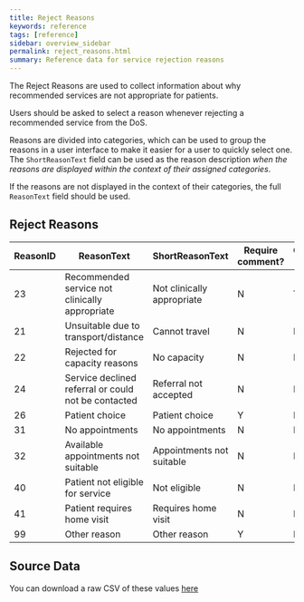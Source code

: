 ```yaml
---
title: Reject Reasons
keywords: reference
tags: [reference]
sidebar: overview_sidebar
permalink: reject_reasons.html
summary: Reference data for service rejection reasons
---
```


The Reject Reasons are used to collect information about why recommended services are not appropriate for patients.

Users should be asked to select a reason whenever rejecting a recommended service from the DoS.

Reasons are divided into categories, which can be used to group the reasons in a user interface to make it easier for a user to quickly select one. The `ShortReasonText` field can be used as the reason description *when the reasons are displayed within the context of their assigned categories*. 

If the reasons are not displayed in the context of their categories, the full `ReasonText` field should be used.

## Reject Reasons ##

| ReasonID | ReasonText | ShortReasonText | Require comment? | Clinicians only? | Category |
|-|-|-|-|-|-|
| 23 | Recommended service not clinically appropriate | Not clinically appropriate | N | Y | Clinician |
| 21 | Unsuitable due to transport/distance |	Cannot travel | N | N | Patient |
| 22 | Rejected for capacity reasons | No capacity | N | N | Service |
| 24 | Service declined referral or could not be contacted | Referral not accepted | N | N | Service |
| 26 | Patient choice | Patient choice | Y | N | Patient |
| 31 | No appointments | No appointments | N | N | Service |
| 32 | Available appointments not suitable | Appointments not suitable | N | N | Service |
| 40 | Patient not eligible for service | Not eligible | N | N | Patient |
| 41 | Patient requires home visit | Requires home visit | N | N | Patient |
| 99 | Other reason | Other reason | Y | N | Other |
  
## Source Data ##

You can download a raw CSV of these values [here](data_downloads/reject_reasons.csv)
